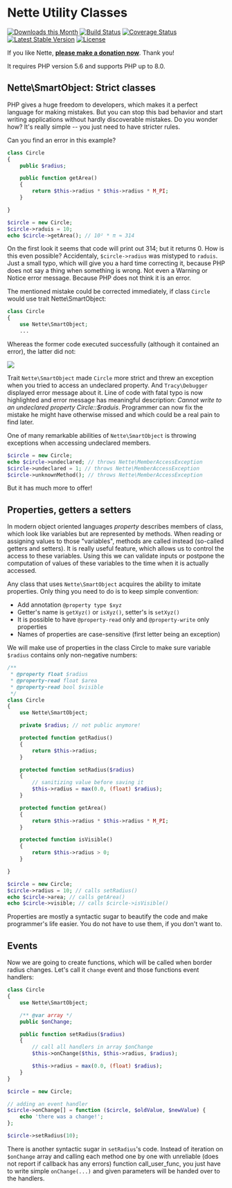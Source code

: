 Nette Utility Classes
=====================

[![Downloads this Month](https://img.shields.io/packagist/dm/nette/utils.svg)](https://packagist.org/packages/nette/utils)
[![Build Status](https://travis-ci.org/nette/utils.svg?branch=master)](https://travis-ci.org/nette/utils)
[![Coverage Status](https://coveralls.io/repos/github/nette/utils/badge.svg?branch=master)](https://coveralls.io/github/nette/utils?branch=master)
[![Latest Stable Version](https://poser.pugx.org/nette/utils/v/stable)](https://github.com/nette/utils/releases)
[![License](https://img.shields.io/badge/license-New%20BSD-blue.svg)](https://github.com/nette/utils/blob/master/license.md)

If you like Nette, **[please make a donation now](https://nette.org/donate)**. Thank you!

It requires PHP version 5.6 and supports PHP up to 8.0.


Nette\SmartObject: Strict classes
---------------------------------

PHP gives a huge freedom to developers, which makes it a perfect language for making mistakes. But you can stop this bad behavior and start writing applications without hardly discoverable mistakes. Do you wonder how? It's really simple -- you just need to have stricter rules.

Can you find an error in this example?

```php
class Circle
{
	public $radius;

	public function getArea()
	{
		return $this->radius * $this->radius * M_PI;
	}

}

$circle = new Circle;
$circle->raduis = 10;
echo $circle->getArea(); // 10² * π ≈ 314
```

On the first look it seems that code will print out 314; but it returns 0. How is this even possible? Accidentaly, `$circle->radius` was mistyped to `raduis`. Just a small typo, which will give you a hard time correcting it, because PHP does not say a thing when something is wrong. Not even a Warning or Notice error message. Because PHP does not think it is an error.

The mentioned mistake could be corrected immediately, if class `Circle` would use trait Nette\SmartObject:

```php
class Circle
{
	use Nette\SmartObject;
	...
```

Whereas the former code executed successfully (although it contained an error), the latter did not:

![](https://files.nette.org/git/doc-2.1/debugger-circle.webp)

Trait `Nette\SmartObject` made `Circle` more strict and threw an exception when you tried to access an undeclared property. And `Tracy\Debugger` displayed error message about it. Line of code with fatal typo is now highlighted and error message has meaningful description: *Cannot write to an undeclared property Circle::$raduis*. Programmer can now fix the mistake he might have otherwise missed and which could be a real pain to find later.

One of many remarkable abilities of `Nette\SmartObject` is throwing exceptions when accessing undeclared members.

```php
$circle = new Circle;
echo $circle->undeclared; // throws Nette\MemberAccessException
$circle->undeclared = 1; // throws Nette\MemberAccessException
$circle->unknownMethod(); // throws Nette\MemberAccessException
```

But it has much more to offer!


Properties, getters a setters
-----------------------------

In modern object oriented languages *property* describes members of class, which look like variables but are represented by methods. When reading or assigning values to those "variables", methods are called instead (so-called getters and setters). It is really useful feature, which allows us to control the access to these variables. Using this we can validate inputs or postpone the computation of values of these variables to the time when it is actually accessed.

Any class that uses `Nette\SmartObject` acquires the ability to imitate properties. Only thing you need to do is to keep simple convention:

- Add annotation `@property type $xyz`
- Getter's name is `getXyz()` or `isXyz()`, setter's is `setXyz()`
- It is possible to have `@property-read` only and `@property-write` only properties
- Names of properties are case-sensitive (first letter being an exception)

We will make use of properties in the class Circle to make sure variable `$radius` contains only non-negative numbers:

```php
/**
 * @property float $radius
 * @property-read float $area
 * @property-read bool $visible
 */
class Circle
{
	use Nette\SmartObject;

	private $radius; // not public anymore!

	protected function getRadius()
	{
		return $this->radius;
	}

	protected function setRadius($radius)
	{
		// sanitizing value before saving it
		$this->radius = max(0.0, (float) $radius);
	}

	protected function getArea()
	{
		return $this->radius * $this->radius * M_PI;
	}

	protected function isVisible()
	{
		return $this->radius > 0;
	}

}

$circle = new Circle;
$circle->radius = 10; // calls setRadius()
echo $circle->area; // calls getArea()
echo $circle->visible; // calls $circle->isVisible()
```

Properties are mostly a syntactic sugar to beautify the code and make programmer's life easier. You do not have to use them, if you don't want to.

Events
------

Now we are going to create functions, which will be called when border radius changes. Let's call it `change` event and those functions event handlers:

```php
class Circle
{
	use Nette\SmartObject;

	/** @var array */
	public $onChange;

	public function setRadius($radius)
	{
		// call all handlers in array $onChange
		$this->onChange($this, $this->radius, $radius);

		$this->radius = max(0.0, (float) $radius);
	}
}

$circle = new Circle;

// adding an event handler
$circle->onChange[] = function ($circle, $oldValue, $newValue) {
	echo 'there was a change!';
};

$circle->setRadius(10);
```

There is another syntactic sugar in `setRadius`'s code. Instead of iteration on `$onChange` array and calling each method one by one with unreliable (does not report if callback has any errors) function call_user_func, you just have to write simple `onChange(...)` and given parameters will be handed over to the handlers.
